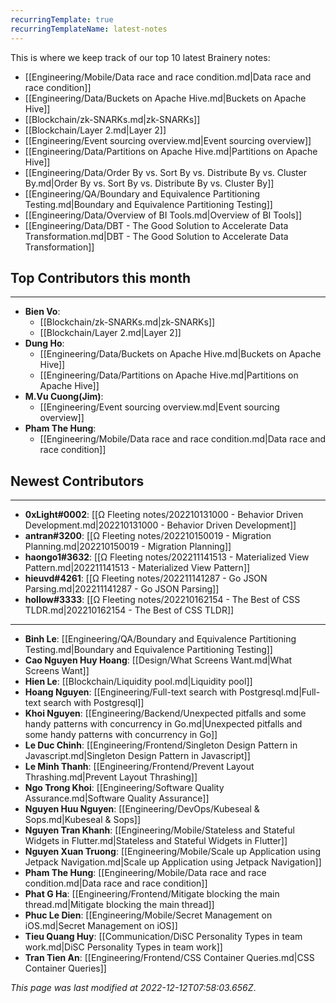 ```yaml
---
recurringTemplate: true
recurringTemplateName: latest-notes
---
```


This is where we keep track of our top 10 latest Brainery notes:

- [[Engineering/Mobile/Data race and race condition.md|Data race and race condition]]
- [[Engineering/Data/Buckets on Apache Hive.md|Buckets on Apache Hive]]
- [[Blockchain/zk-SNARKs.md|zk-SNARKs]]
- [[Blockchain/Layer 2.md|Layer 2]]
- [[Engineering/Event sourcing overview.md|Event sourcing overview]]
- [[Engineering/Data/Partitions on Apache Hive.md|Partitions on Apache Hive]]
- [[Engineering/Data/Order By vs. Sort By vs. Distribute By vs. Cluster By.md|Order By vs. Sort By vs. Distribute By vs. Cluster By]]
- [[Engineering/QA/Boundary and Equivalence Partitioning Testing.md|Boundary and Equivalence Partitioning Testing]]
- [[Engineering/Data/Overview of BI Tools.md|Overview of BI Tools]]
- [[Engineering/Data/DBT - The Good Solution to Accelerate Data Transformation.md|DBT - The Good Solution to Accelerate Data Transformation]]


## Top Contributors this month
---

- **Bien Vo**: 
	- [[Blockchain/zk-SNARKs.md|zk-SNARKs]]
	- [[Blockchain/Layer 2.md|Layer 2]]
- **Dung Ho**: 
	- [[Engineering/Data/Buckets on Apache Hive.md|Buckets on Apache Hive]]
	- [[Engineering/Data/Partitions on Apache Hive.md|Partitions on Apache Hive]]
- **M.Vu Cuong(Jim)**: 
	- [[Engineering/Event sourcing overview.md|Event sourcing overview]]
- **Pham The Hung**: 
	- [[Engineering/Mobile/Data race and race condition.md|Data race and race condition]]



## Newest Contributors
---
- **0xLight#0002**: [[Ω Fleeting notes/202210131000 - Behavior Driven Development.md|202210131000 - Behavior Driven Development]]
- **antran#3200**: [[Ω Fleeting notes/202210150019 - Migration Planning.md|202210150019 - Migration Planning]]
- **haongo1#3632**: [[Ω Fleeting notes/202211141513 - Materialized View Pattern.md|202211141513 - Materialized View Pattern]]
- **hieuvd#4261**: [[Ω Fleeting notes/202211141287 - Go JSON Parsing.md|202211141287 - Go JSON Parsing]]
- **hollow#3333**: [[Ω Fleeting notes/202210162154 - The Best of CSS TLDR.md|202210162154 - The Best of CSS TLDR]]

---
- **Binh Le**: [[Engineering/QA/Boundary and Equivalence Partitioning Testing.md|Boundary and Equivalence Partitioning Testing]]
- **Cao Nguyen Huy Hoang**: [[Design/What Screens Want.md|What Screens Want]]
- **Hien Le**: [[Blockchain/Liquidity pool.md|Liquidity pool]]
- **Hoang Nguyen**: [[Engineering/Full-text search with Postgresql.md|Full-text search with Postgresql]]
- **Khoi Nguyen**: [[Engineering/Backend/Unexpected pitfalls and some handy patterns with concurrency in Go.md|Unexpected pitfalls and some handy patterns with concurrency in Go]]
- **Le Duc Chinh**: [[Engineering/Frontend/Singleton Design Pattern in Javascript.md|Singleton Design Pattern in Javascript]]
- **Le Minh Thanh**: [[Engineering/Frontend/Prevent Layout Thrashing.md|Prevent Layout Thrashing]]
- **Ngo Trong Khoi**: [[Engineering/Software Quality Assurance.md|Software Quality Assurance]]
- **Nguyen Huu Nguyen**: [[Engineering/DevOps/Kubeseal & Sops.md|Kubeseal & Sops]]
- **Nguyen Tran Khanh**: [[Engineering/Mobile/Stateless and Stateful Widgets in Flutter.md|Stateless and Stateful Widgets in Flutter]]
- **Nguyen Xuan Truong**: [[Engineering/Mobile/Scale up Application using Jetpack Navigation.md|Scale up Application using Jetpack Navigation]]
- **Pham The Hung**: [[Engineering/Mobile/Data race and race condition.md|Data race and race condition]]
- **Phat G Ha**: [[Engineering/Frontend/Mitigate blocking the main thread.md|Mitigate blocking the main thread]]
- **Phuc Le Dien**: [[Engineering/Mobile/Secret Management on iOS.md|Secret Management on iOS]]
- **Tieu Quang Huy**: [[Communication/DiSC Personality Types in team work.md|DiSC Personality Types in team work]]
- **Tran Tien An**: [[Engineering/Frontend/CSS Container Queries.md|CSS Container Queries]]


*This page was last modified at 2022-12-12T07:58:03.656Z*.
